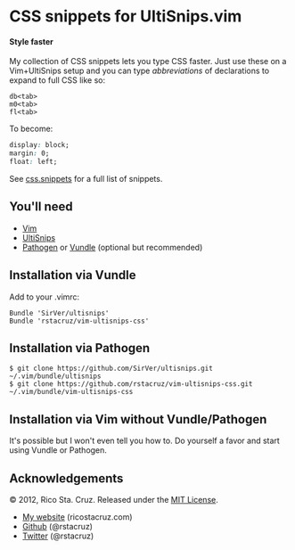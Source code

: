 # CSS snippets for UltiSnips.vim
#### Style faster

My collection of CSS snippets lets you type CSS faster. Just use these on a
Vim+UltiSnips setup and you can type *abbreviations* of declarations to expand
to full CSS like so:

```
db<tab>
m0<tab>
fl<tab>
```

To become:

``` css
display: block;
margin: 0;
float: left;
```

See [css.snippets][css] for a full list of snippets.

[css]: https://github.com/rstacruz/vim-ultisnips-css/blob/master/UltiSnips/css.snippets

You'll need
-----------

 * [Vim](http://www.vim.org)
 * [UltiSnips](https://github.com/SirVer/ultisnips)
 * [Pathogen](https://github.com/tpope/vim-pathogen) or [Vundle](http://github.com/gmarik/vundle) (optional but recommended)

Installation via Vundle
-----------------------

Add to your .vimrc:

    Bundle 'SirVer/ultisnips'
    Bundle 'rstacruz/vim-ultisnips-css'

Installation via Pathogen
-------------------------

    $ git clone https://github.com/SirVer/ultisnips.git ~/.vim/bundle/ultisnips
    $ git clone https://github.com/rstacruz/vim-ultisnips-css.git ~/.vim/bundle/vim-ultisnips-css

Installation via Vim without Vundle/Pathogen
--------------------------------------------

It's possible but I won't even tell you how to. Do yourself a favor and start using Vundle or Pathogen.

Acknowledgements
----------------

© 2012, Rico Sta. Cruz. Released under the [MIT License](http://www.opensource.org/licenses/mit-license.php).

 * [My website](http://ricostacruz.com) (ricostacruz.com)
 * [Github](http://github.com/rstacruz) (@rstacruz)
 * [Twitter](http://twitter.com/rstacruz) (@rstacruz)
